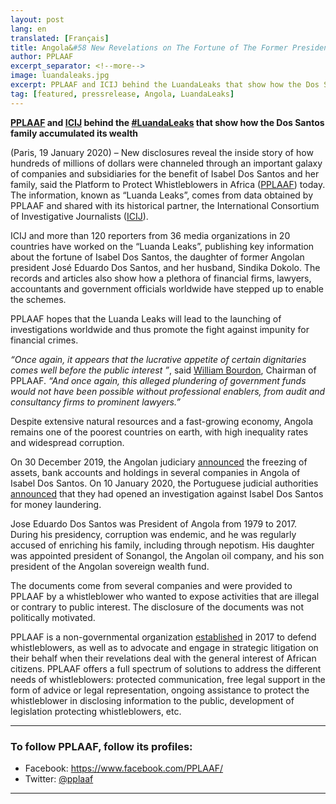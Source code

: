```yaml
---
layout: post
lang: en
translated: [Français]
title: Angola&#58 New Revelations on The Fortune of The Former President's Family
author: PPLAAF
excerpt_separator: <!--more-->
image: luandaleaks.jpg
excerpt: PPLAAF and ICIJ behind the LuandaLeaks that show how the Dos Santos family accumulated its wealth
tag: [featured, pressrelease, Angola, LuandaLeaks]
---
```

**[PPLAAF](https://www.pplaaf.org/) and [ICIJ](https://www.icij.org/) behind the [#LuandaLeaks](https://twitter.com/search?q=%23luandaleaks&src=typed_query) that show how the Dos Santos family accumulated its wealth**

(Paris, 19 January 2020) – New disclosures reveal the inside story of how hundreds of millions of dollars were channeled through an important galaxy of companies and subsidiaries for the benefit of Isabel Dos Santos and her family, said the Platform to Protect Whistleblowers in Africa ([PPLAAF](https://www.pplaaf.org/)) today. The information, known as “Luanda Leaks”, comes from data obtained by PPLAAF and shared with its historical partner, the International Consortium of Investigative Journalists ([ICIJ](https://www.icij.org/)).

ICIJ and more than 120 reporters from 36 media organizations in 20 countries have worked on the “Luanda Leaks”, publishing key information about the fortune of Isabel Dos Santos, the daughter of former Angolan president José Eduardo Dos Santos, and her husband, Sindika Dokolo. The records and articles also show how a plethora of financial firms, lawyers, accountants and government officials worldwide have stepped up to enable the schemes.

PPLAAF hopes that the Luanda Leaks will lead to the launching of investigations worldwide and thus promote the fight against impunity for financial crimes. 

_“Once again, it appears that the lucrative appetite of certain dignitaries comes well before the public interest ”_, said [William Bourdon](https://www.pplaaf.org/who-we-are.html), Chairman of PPLAAF. _“And once again, this alleged plundering of government funds would not have been possible without professional enablers, from audit and consultancy firms to prominent lawyers.”_

Despite extensive natural resources and a fast-growing economy, Angola remains one of the poorest countries on earth, with high inequality rates and widespread corruption.

On 30 December 2019, the Angolan judiciary [announced](https://www.nytimes.com/2019/12/31/world/africa/isabel-dos-santos-frozen-assets.html) the freezing of assets, bank accounts and holdings in several companies in Angola of Isabel Dos Santos. On 10 January 2020, the Portuguese judicial authorities [announced](https://www.france24.com/en/20200110-portugal-investigating-billionaire-daughter-of-angola-ex-president) that they had opened an investigation against Isabel Dos Santos for money laundering. 

Jose Eduardo Dos Santos was President of Angola from 1979 to 2017. During his presidency, corruption was endemic, and he was regularly accused of enriching his family, including through nepotism. His daughter was appointed president of Sonangol, the Angolan oil company, and his son president of the Angolan sovereign wealth fund. 

The documents come from several companies and were provided to PPLAAF by a whistleblower who wanted to expose activities that are illegal or contrary to public interest. The disclosure of the documents was not politically motivated.  

PPLAAF is a non-governmental organization [established](https://www.theguardian.com/world/2017/mar/10/rebels-with-a-cause-africas-whistleblowers-need-urgent-protection) in 2017 to defend whistleblowers, as well as to advocate and engage in strategic litigation on their behalf when their revelations deal with the general interest of African citizens. PPLAAF offers a full spectrum of solutions to address the different needs of whistleblowers: protected communication, free legal support in the form of advice or legal representation, ongoing assistance to protect the whistleblower in disclosing information to the public, development of legislation protecting whistleblowers, etc.

----------------------

### To follow PPLAAF, follow its profiles:
- Facebook: <https://www.facebook.com/PPLAAF/>
- Twitter: [@pplaaf](https://twitter.com/pplaaf)

-----

